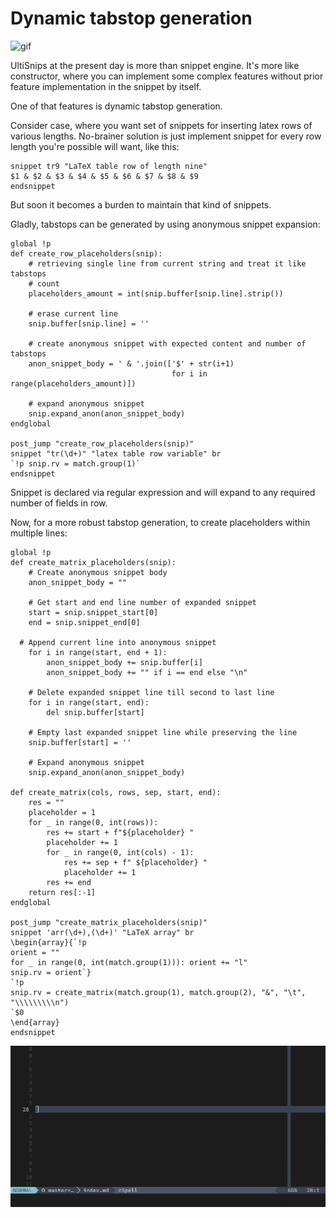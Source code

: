 # Dynamic tabstop generation

![gif](https://raw.githubusercontent.com/SirVer/ultisnips/master/doc/examples/tabstop-generation/demo.gif)

UltiSnips at the present day is more than snippet engine. It's more like
constructor, where you can implement some complex features without prior
feature implementation in the snippet by itself.

One of that features is dynamic tabstop generation.

Consider case, where you want set of snippets for inserting latex rows of
various lengths. No-brainer solution is just implement snippet for every
row length you're possible will want, like this:

```
snippet tr9 "LaTeX table row of length nine"
$1 & $2 & $3 & $4 & $5 & $6 & $7 & $8 & $9
endsnippet
```

But soon it becomes a burden to maintain that kind of snippets.

Gladly, tabstops can be generated by using anonymous snippet expansion:

```
global !p
def create_row_placeholders(snip):
    # retrieving single line from current string and treat it like tabstops
    # count
    placeholders_amount = int(snip.buffer[snip.line].strip())

    # erase current line
    snip.buffer[snip.line] = ''

    # create anonymous snippet with expected content and number of tabstops
    anon_snippet_body = ' & '.join(['$' + str(i+1)
                                    for i in range(placeholders_amount)])

    # expand anonymous snippet
    snip.expand_anon(anon_snippet_body)
endglobal

post_jump "create_row_placeholders(snip)"
snippet "tr(\d+)" "latex table row variable" br
`!p snip.rv = match.group(1)`
endsnippet
```

Snippet is declared via regular expression and will expand to any required
number of fields in row.

Now, for a more robust tabstop generation, to create placeholders within
multiple lines:

```
global !p
def create_matrix_placeholders(snip):
	# Create anonymous snippet body
	anon_snippet_body = ""

	# Get start and end line number of expanded snippet
	start = snip.snippet_start[0]
	end = snip.snippet_end[0]

  # Append current line into anonymous snippet
	for i in range(start, end + 1):
		anon_snippet_body += snip.buffer[i]
		anon_snippet_body += "" if i == end else "\n"

	# Delete expanded snippet line till second to last line
	for i in range(start, end):
		del snip.buffer[start]

	# Empty last expanded snippet line while preserving the line
	snip.buffer[start] = ''

	# Expand anonymous snippet
	snip.expand_anon(anon_snippet_body)

def create_matrix(cols, rows, sep, start, end):
	res = ""
	placeholder = 1
	for _ in range(0, int(rows)):
		res += start + f"${placeholder} "
		placeholder += 1
		for _ in range(0, int(cols) - 1):
			res += sep + f" ${placeholder} "
			placeholder += 1
		res += end
	return res[:-1]
endglobal

post_jump "create_matrix_placeholders(snip)"
snippet 'arr(\d+),(\d+)' "LaTeX array" br
\begin{array}{`!p
orient = ""
for _ in range(0, int(match.group(1))): orient += "l"
snip.rv = orient`}
`!p
snip.rv = create_matrix(match.group(1), match.group(2), "&", "\t", "\\\\\\\\\n")
`$0
\end{array}
endsnippet
```

![gif](demo1.gif)
